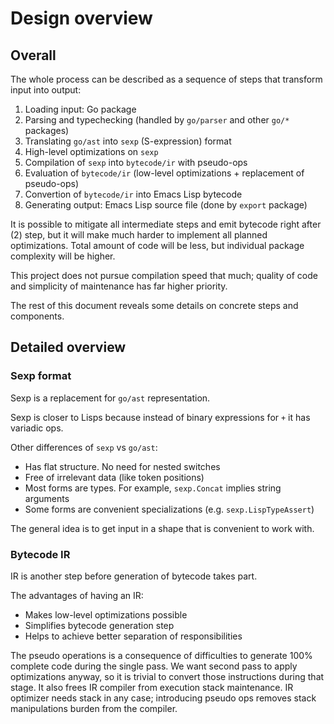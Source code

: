 # Design overview

## Overall 

The whole process can be described as a sequence of steps
that transform input into output:

1) Loading input: Go package
2) Parsing and typechecking (handled by `go/parser` and other `go/*` packages)
3) Translating `go/ast` into `sexp` (S-expression) format
4) High-level optimizations on `sexp` 
5) Compilation of `sexp` into `bytecode/ir` with pseudo-ops
6) Evaluation of `bytecode/ir` (low-level optimizations + replacement of pseudo-ops)
7) Convertion of `bytecode/ir` into Emacs Lisp bytecode
8) Generating output: Emacs Lisp source file (done by `export` package)

It is possible to mitigate all intermediate steps and emit bytecode
right after (2) step, but it will make much harder to implement all
planned optimizations. Total amount of code will be less, but individual
package complexity will be higher. 

This project does not pursue compilation speed that much;
quality of code and simplicity of maintenance has far higher priority.

The rest of this document reveals some details on concrete steps and components.

## Detailed overview

### Sexp format

Sexp is a replacement for `go/ast` representation.

Sexp is closer to Lisps because instead of binary expressions for `+`
it has variadic ops. 

Other differences of `sexp` vs `go/ast`:
* Has flat structure. No need for nested switches
* Free of irrelevant data (like token positions)
* Most forms are types. For example, `sexp.Concat` implies string arguments
* Some forms are convenient specializations (e.g. `sexp.LispTypeAssert`)

The general idea is to get input in a shape that is convenient to work with.

### Bytecode IR

IR is another step before generation of bytecode takes part.

The advantages of having an IR:
* Makes low-level optimizations possible
* Simplifies bytecode generation step
* Helps to achieve better separation of responsibilities

The pseudo operations is a consequence of difficulties to generate 
100% complete code during the single pass. 
We want second pass to apply optimizations anyway, 
so it is trivial to convert those instructions during that
stage. It also frees IR compiler from execution stack maintenance.
IR optimizer needs stack in any case; introducing pseudo ops
removes stack manipulations burden from the compiler.
